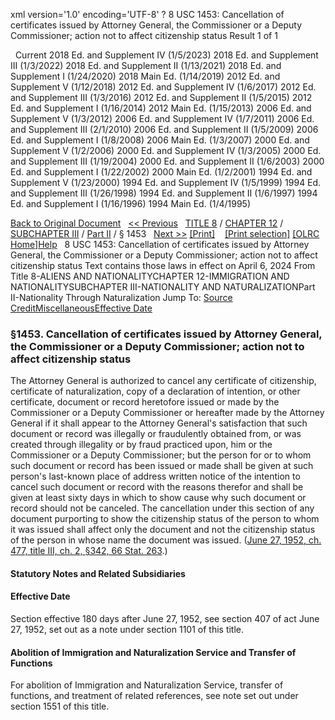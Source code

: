 xml version='1.0' encoding='UTF-8' ?
8 USC 1453: Cancellation of certificates issued by Attorney General, the Commissioner or a Deputy Commissioner; action not to affect citizenship status
 Result 1 of 1
 
  
  Current
2018 Ed. and Supplement IV (1/5/2023)
2018 Ed. and Supplement III (1/3/2022)
2018 Ed. and Supplement II (1/13/2021)
2018 Ed. and Supplement I (1/24/2020)
2018 Main Ed. (1/14/2019)
2012 Ed. and Supplement V (1/12/2018)
2012 Ed. and Supplement IV (1/6/2017)
2012 Ed. and Supplement III (1/3/2016)
2012 Ed. and Supplement II (1/5/2015)
2012 Ed. and Supplement I (1/16/2014)
2012 Main Ed. (1/15/2013)
2006 Ed. and Supplement V (1/3/2012)
2006 Ed. and Supplement IV (1/7/2011)
2006 Ed. and Supplement III (2/1/2010)
2006 Ed. and Supplement II (1/5/2009)
2006 Ed. and Supplement I (1/8/2008)
2006 Main Ed. (1/3/2007)
2000 Ed. and Supplement V (1/2/2006)
2000 Ed. and Supplement IV (1/3/2005)
2000 Ed. and Supplement III (1/19/2004)
2000 Ed. and Supplement II (1/6/2003)
2000 Ed. and Supplement I (1/22/2002)
2000 Main Ed. (1/2/2001)
1994 Ed. and Supplement V (1/23/2000)
1994 Ed. and Supplement IV (1/5/1999)
1994 Ed. and Supplement III (1/26/1998)
1994 Ed. and Supplement II (1/6/1997)
1994 Ed. and Supplement I (1/16/1996)
1994 Main Ed. (1/4/1995)
  
 
  
[Back to Original Document](/view.xhtml;jsessionid=1608DBE47F84FB7D0958C21E09706EFA)
 
[<< Previous](#)
  
 [TITLE 8](/view.xhtml;jsessionid=1608DBE47F84FB7D0958C21E09706EFA?req=granuleid%3AUSC-prelim-title8&saved=%7CZ3JhbnVsZWlkOlVTQy1wcmVsaW0tdGl0bGU4LXNlY3Rpb24xNDUz%7C%7C%7C0%7Cfalse%7Cprelim&edition=prelim) / [CHAPTER 12](/view.xhtml;jsessionid=1608DBE47F84FB7D0958C21E09706EFA?req=granuleid%3AUSC-prelim-title8-chapter12&saved=%7CZ3JhbnVsZWlkOlVTQy1wcmVsaW0tdGl0bGU4LXNlY3Rpb24xNDUz%7C%7C%7C0%7Cfalse%7Cprelim&edition=prelim) / [SUBCHAPTER III](/view.xhtml;jsessionid=1608DBE47F84FB7D0958C21E09706EFA?req=granuleid%3AUSC-prelim-title8-chapter12-subchapter3&saved=%7CZ3JhbnVsZWlkOlVTQy1wcmVsaW0tdGl0bGU4LXNlY3Rpb24xNDUz%7C%7C%7C0%7Cfalse%7Cprelim&edition=prelim) / [Part II](/view.xhtml;jsessionid=1608DBE47F84FB7D0958C21E09706EFA?req=granuleid%3AUSC-prelim-title8-chapter12-subchapter3-part2&saved=%7CZ3JhbnVsZWlkOlVTQy1wcmVsaW0tdGl0bGU4LXNlY3Rpb24xNDUz%7C%7C%7C0%7Cfalse%7Cprelim&edition=prelim) / § 1453
  
 [Next >>](#)
[[Print]](#)
   
 [[Print selection]](#)
[[OLRC Home]](/browse.xhtml;jsessionid=1608DBE47F84FB7D0958C21E09706EFA)[Help](/navHelp.xhtml;jsessionid=1608DBE47F84FB7D0958C21E09706EFA)
 
8 USC 1453: Cancellation of certificates issued by Attorney General, the Commissioner or a Deputy Commissioner; action not to affect citizenship status
Text contains those laws in effect on April 6, 2024
From Title 8-ALIENS AND NATIONALITYCHAPTER 12-IMMIGRATION AND NATIONALITYSUBCHAPTER III-NATIONALITY AND NATURALIZATIONPart II-Nationality Through Naturalization
Jump To: [Source Credit](#sourcecredit)[Miscellaneous](#miscellaneous-note)[Effective Date](#effectivedate-note)
### §1453. Cancellation of certificates issued by Attorney General, the Commissioner or a Deputy Commissioner; action not to affect citizenship status
The Attorney General is authorized to cancel any certificate of citizenship, certificate of naturalization, copy of a declaration of intention, or other certificate, document or record heretofore issued or made by the Commissioner or a Deputy Commissioner or hereafter made by the Attorney General if it shall appear to the Attorney General's satisfaction that such document or record was illegally or fraudulently obtained from, or was created through illegality or by fraud practiced upon, him or the Commissioner or a Deputy Commissioner; but the person for or to whom such document or record has been issued or made shall be given at such person's last-known place of address written notice of the intention to cancel such document or record with the reasons therefor and shall be given at least sixty days in which to show cause why such document or record should not be canceled. The cancellation under this section of any document purporting to show the citizenship status of the person to whom it was issued shall affect only the document and not the citizenship status of the person in whose name the document was issued.
([June 27, 1952, ch. 477, title III, ch. 2, §342, 66 Stat. 263](/statviewer.htm?volume=66&page=263).)
  
#### **Statutory Notes and Related Subsidiaries**
#### Effective Date
Section effective 180 days after June 27, 1952, see section 407 of act June 27, 1952, set out as a note under section 1101 of this title.
#### Abolition of Immigration and Naturalization Service and Transfer of Functions
For abolition of Immigration and Naturalization Service, transfer of functions, and treatment of related references, see note set out under section 1551 of this title.
